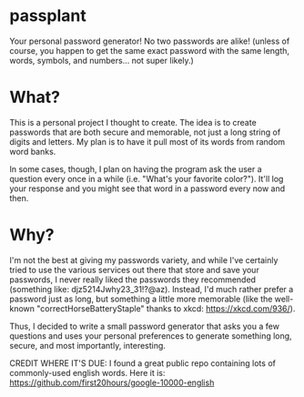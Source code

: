 # passplant
Your personal password generator! No two passwords are alike! (unless of course, you happen to get the same exact password with the same length, words, symbols, and numbers... not super likely.)

# What?
This is a personal project I thought to create. The idea is to create passwords that are both secure and memorable, not just a long string of digits and letters. My plan is to have it pull most of its words from random word banks.

In some cases, though, I plan on having the program ask the user a question every once in a while (i.e. "What's your favorite color?"). It'll log your response and you might see that word in a password every now and then.

# Why?
I'm not the best at giving my passwords variety, and while I've certainly tried to use the various services out there that store and save your passwords, I never really liked the passwords they recommended (something like: djz5214Jwhy23_31!?@az). Instead, I'd much rather prefer a password just as long, but something a little more memorable (like the well-known "correctHorseBatteryStaple" thanks to xkcd: https://xkcd.com/936/).

Thus, I decided to write a small password generator that asks you a few questions and uses your personal preferences to generate something long, secure, and most importantly, interesting.

CREDIT WHERE IT'S DUE:
I found a great public repo containing lots of commonly-used english words. Here it is:
https://github.com/first20hours/google-10000-english
